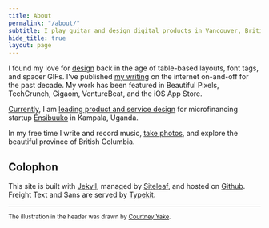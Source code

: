 ```yaml
---
title: About
permalink: "/about/"
subtitle: I play guitar and design digital products in Vancouver, British Columbia.
hide_title: true
layout: page
---
```


I found my love for [design](/design) back in the age of table-based layouts, font tags, and spacer GIFs. I've published [my writing](http://patdryburgh.com) on the internet on-and-off for the past decade. My work has been featured in Beautiful Pixels, TechCrunch, Gigaom, VentureBeat, and the iOS App Store.

<a href="/now/">Currently</a>, I am <a href="/blog/designing-in-uganda">leading product and service design</a> for microfinancing startup <a href="http://ensibuuko.com">Ensibuuko</a> in Kampala, Uganda.

In my free time I write and record music, [take photos](http://instagram.com/patdryburgh), and explore the beautiful province of British Columbia.

## Colophon

This site is built with [Jekyll](https://jekyllrb.com), managed by [Siteleaf](http://siteleaf.com), and hosted on [Github](https://pages.github.com). Freight Text and Sans are served by [Typekit](http://typekit.com).

---

<small>The illustration in the header was drawn by [Courtney Yake](https://twitter.com/courtneymake).</small>